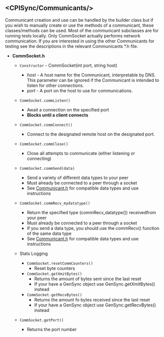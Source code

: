 ## <CPISync/Communicants/>
Communicant creation and use can be handled by the builder class but if you wish to manually create or use the methods of a communicant, these classes/methods can be used. Most of the communicant subclasses are for running tests locally. Only CommSocket actually performs network communication. If you are interested in using the other Communicants for testing see the descriptions in the relevant Communicants *.h file.
* **CommSocket.h**
    * `Constructor` - CommSocket(int port, string host)
        * *host* - A host name for the Communicant, interpretable by DNS. This parameter can be ignored if the Communicant is intended to listen for other connections.
        * *port* - A port on the host to use for communications.
    * `CommSocket.commListen()`
        * Await a connection on the specified port
        * **Blocks until a client connects**
    * `CommSocket.commConnect()`
        * Connect to the designated remote host on the designated port.
    * `CommSocket.commClose()`
        * Close all attempts to communicate (either listening or connecting)
    * `CommSocket.commSend(data)`
        * Send a variety of different data types to your peer
        * Must already be connected to a peer through a socket
        * See [Communicant.h](../../include/CPISync/Communicants/Communicant.h) for compatible data types and use instructions
    * `CommSocket.commRecv_mydatatype()`
        * Return the specified type (commRecv_datatype()) receivedfrom your peer
        * Must already be connected to a peer through a socket
        * If you send a data type, you should use the commRecv() function of the same data type
        * See [Communicant.h](../../include/CPISync/Communicants/Communicant.h) for compatible data types and use instructions

    * Stats Logging
        * `CommSocket.resetCommCounters()`
            * Reset byte counters
        * `CommSocket.getXmitBytes()`
            * Returns the amount of bytes sent since the last reset
            * If your have a GenSync object use GenSync.getXmitBytes() instead
        * `CommSocket.getRecvBytes()`
            * Returns the amount fo bytes received since the last reset
            * If your have a GenSync object use GenSync.getRecvBytes() instead
    * `CommSocket.getPort()`
        * Returns the port number